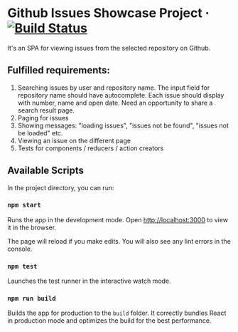 # Github Issues Showcase Project &middot; [![Build Status](https://travis-ci.org/SparkCode/github_issues.svg?branch=master)](https://travis-ci.org/SparkCode/github_issues)
It's an SPA for viewing issues from the selected repository on Github.
## Fulfilled requirements: 
1. Searching issues by user and repository name. The input field for repository name should have autocomplete. Each issue should display with number, name and open date. Need an opportunity to share a search result page.
2. Paging for issues
3. Showing messages: "loading issues", "issues not be found", "issues not be loaded" etc.
5. Viewing an issue on the different page
6. Tests for components / reducers / action creators
## Available Scripts

In the project directory, you can run:

### `npm start`

Runs the app in the development mode.
Open [http://localhost:3000](http://localhost:3000) to view it in the browser.

The page will reload if you make edits.
You will also see any lint errors in the console.

### `npm test`

Launches the test runner in the interactive watch mode.<br>

### `npm run build`

Builds the app for production to the `build` folder.
It correctly bundles React in production mode and optimizes the build for the best performance.
